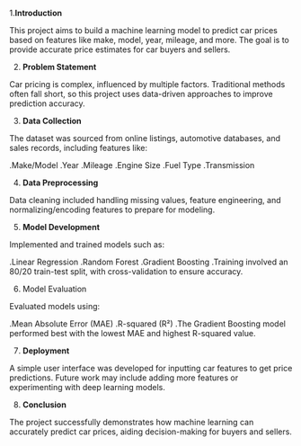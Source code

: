 1.**Introduction**

This project aims to build a machine learning model to predict car prices based on features like make, model, year, mileage, and more. The goal is to provide accurate price estimates for car buyers and sellers.

2. **Problem Statement**

Car pricing is complex, influenced by multiple factors. Traditional methods often fall short, so this project uses data-driven approaches to improve prediction accuracy.

3. **Data Collection**

The dataset was sourced from online listings, automotive databases, and sales records, including features like:

.Make/Model
.Year
.Mileage
.Engine Size
.Fuel Type
.Transmission

4. **Data Preprocessing**

Data cleaning included handling missing values, feature engineering, and normalizing/encoding features to prepare for modeling.

5. **Model Development**

Implemented and trained models such as:

.Linear Regression
.Random Forest
.Gradient Boosting
.Training involved an 80/20 train-test split, with cross-validation to ensure accuracy.

6. Model Evaluation

Evaluated models using:

.Mean Absolute Error (MAE)
.R-squared (R²)
.The Gradient Boosting model performed best with the lowest MAE and highest R-squared value.

7. **Deployment**

A simple user interface was developed for inputting car features to get price predictions. Future work may include adding more features or experimenting with deep learning models.

8. **Conclusion**

The project successfully demonstrates how machine learning can accurately predict car prices, aiding decision-making for buyers and sellers.
